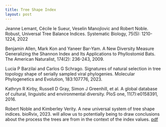 ```yaml
---
title: Tree Shape Index
layout: post
---
```


Jeanne Lemant, Cécile le Sueur, Veselin Manojlovic and Robert Noble. Robust, Universal Tree Balance Indices. Systematic Biology, 75(5): 1210-1224, 2022

Benjamin Allen, Mark Kon and Yaneer Bar-Yam. A New Diversity Measure Generalizing the Shannon Index and Its Applications to Phyllostomid Bats. The American Naturalist, 174(2): 236-243, 2009.

Lucia P Barzilai and Carlos G Schrago. Signatures of natural selection in tree topology shape of serially sampled viral phylogenies. Molecular Phylogenetics and Evolution, 183:107776, 2023.

Kathryn R Kirby, Russell D Gray, Simon J Greenhill, et al. A global database of cultural, linguistic and environmental diversity. PIoS one, 11(7):e0158391, 2016.

Robert Noble and Kimberley Verity. A new universal system of tree shape indices. bioRvix, 2023. will allow us to potentially being to draw conclusions about the process the trees are from in the context of the index values. [pdf](/assets/Tree%20Shape%20Index/2023.07.17.549219v2.full.pdf)
